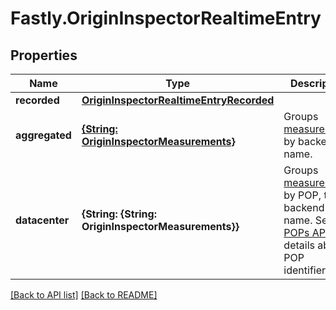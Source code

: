 # Fastly.OriginInspectorRealtimeEntry

## Properties

Name | Type | Description | Notes
------------ | ------------- | ------------- | -------------
**recorded** | [**OriginInspectorRealtimeEntryRecorded**](OriginInspectorRealtimeEntryRecorded.md) |  | [optional] 
**aggregated** | [**{String: OriginInspectorMeasurements}**](OriginInspectorMeasurements.md) | Groups [measurements](#measurements-data-model) by backend name. | [optional] 
**datacenter** | **{String: {String: OriginInspectorMeasurements}}** | Groups [measurements](#measurements-data-model) by POP, then backend name. See the [POPs API](https://www.fastly.com/documentation/reference/api/utils/pops/) for details about POP identifiers. | [optional] 


[[Back to API list]](../../README.md#endpoints) [[Back to README]](../../README.md)
